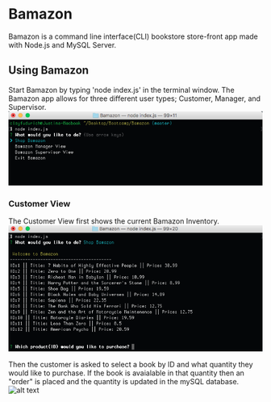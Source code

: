 # Bamazon
Bamazon is a command line interface(CLI) bookstore store-front app made with Node.js and MySQL Server. 

## Using Bamazon 

Start Bamazon by typing 'node index.js' in the terminal window. The Bamazon app allows for three different user types; Customer, Manager, and Supervisor.
![alt text](https://raw.githubusercontent.com/chinapalace/Bamazon/master/assets/screen_shot_1.png)

### Customer View

The Customer View first shows the current Bamazon Inventory. 
![alt text](https://raw.githubusercontent.com/chinapalace/Bamazon/master/assets/screen_shot_2.png)

Then the customer is asked to select a book by ID and what quantity they would like to purchase. 
If the book is avaialable in that quantity then an "order" is placed and the quantity is updated in the mySQL database. 
![alt text]()